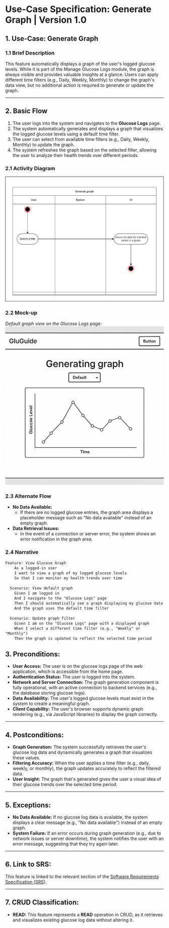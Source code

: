 # Use-Case Specification: Generate Graph | Version 1.0

## 1. Use-Case: Generate Graph  
### 1.1 Brief Description  
This feature automatically displays a graph of the user's logged glucose levels. While it is part of the Manage Glucose Logs module, the graph is always visible and provides valuable insights at a glance. Users can apply different time filters (e.g., Daily, Weekly, Monthly) to change the graph's data view, but no additional action is required to generate or update the graph.

---

## 2. Basic Flow

1. The user logs into the system and navigates to the **Glucose Logs** page.
2. The system automatically generates and displays a graph that visualizes the logged glucose levels using a default time filter.
3. The user can select from available time filters (e.g., Daily, Weekly, Monthly) to update the graph.
4. The system refreshes the graph based on the selected filter, allowing the user to analyze their health trends over different periods.

### 2.1 Activity Diagram  
![Generate Graph](docs/UseCaseGenerateGraph/UCGenerateGraph.drawio.png)

### 2.2 Mock-up  
_Default graph view on the Glucose Logs page:_  
![Glucose Graph Mockup](docs/UseCaseGenerateGraph/Generate_Graph_Mockup.png)

### 2.3 Alternate Flow  
- **No Data Available:**  
  - If there are no logged glucose entries, the graph area displays a placeholder message such as "No data available" instead of an empty graph.
- **Data Retrieval Issues:**  
  - In the event of a connection or server error, the system shows an error notification in the graph area.

### 2.4 Narrative  
```gherkin
Feature: View Glucose Graph
    As a logged-in user
    I want to view a graph of my logged glucose levels
    So that I can monitor my health trends over time

  Scenario: View default graph
    Given I am logged in
    And I navigate to the "Glucose Logs" page
    Then I should automatically see a graph displaying my glucose data
    And the graph uses the default time filter

  Scenario: Update graph filter
    Given I am on the "Glucose Logs" page with a displayed graph
    When I select a different time filter (e.g., "Weekly" or "Monthly")
    Then the graph is updated to reflect the selected time period
```
## 3. Preconditions:
- **User Access:** The user is on the glucose logs page of the web application, which is accessible from the home page.
- **Authentication Status:** The user is logged into the system.
- **Network and Server Connection:** The graph generation component is fully operational, with an active connection to backend services (e.g., the database storing glucose logs).
- **Data Availability:** The user's logged glucose levels must exist in the system to create a meaningful graph.
- **Client Capability:** The user's browser supports dynamic graph rendering (e.g., via JavaScript libraries) to display the graph correctly.

---

## 4. Postconditions:
- **Graph Generation:** The system successfully retrieves the user's glucose log data and dynamically generates a graph that visualizes these values.
- **Filtering Accuracy:** When the user applies a time filter (e.g., daily, weekly, or monthly), the graph updates accurately to reflect the filtered data.
- **User Insight:** The graph that's generated gives the user a visual idea of their glucose trends over the selected time period.

---

## 5. Exceptions:
- **No Data Available:** If no glucose log data is available, the system displays a clear message (e.g., "No data available") instead of an empty graph.
- **System Failure:** If an error occurs during graph generation (e.g., due to network issues or server downtime), the system notifies the user with an error message, suggesting that they try again later.

---

## 6. Link to SRS:
This feature is linked to the relevant section of the [Software Requirements Specification (SRS)](SRS.md).

---

## 7. CRUD Classification:
- **READ:** This feature represents a **READ** operation in CRUD, as it retrieves and visualizes existing glucose log data without altering it.
